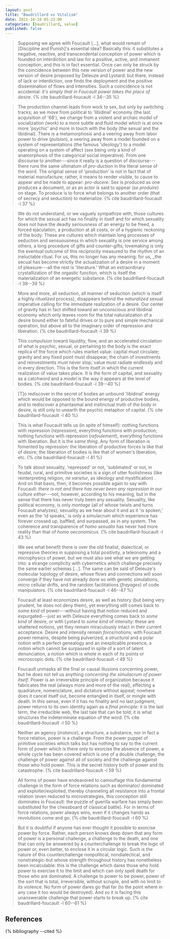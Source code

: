 ```yaml
---
layout: post
title: "Baudrillard vs Vitalism"
date: 2021-10-10 05:23:00
categories: [baudrillard, value]
published: false
---
```


> Supposing we agree with Foucault [...], what would remain of [Discipline and Punish]'s essential idea? Basically this: it substitutes a negative, reactive, and transcendental conception of power which is founded on interdiction and law for a positive, active, and immanent conception, and this is in fact essential. Once can only be struck by the coincidence between this new version of power and the new version of desire proposed by Deleuze and Lyotard: but there, instead of lack or interdiction, one finds the deployment and the positive dissemination of flows and intensities. Such a coincidence is not accidental: _it's simply that in Foucault power takes the place of desire_. {% cite baudrillard-foucault -l 34--35 %}

> The production channel leads from work to sex, but only by switching tracks; as we move from political to 'libidinal' economy (the last acquisition of '68'), we change from a violent and archaic model of socialization (work) to a more subtle and fluid model which is at once more 'psychic' and more in touch with the body (the sexual and the libidinal). There is a metamorphosis and a veering away from labor power to drive (_pulsion_), a veering away from a model founded on a system of representations (the famous 'ideology') to a model operating on a system of affect (sex being only a kind of anamorphosis of the categorical social imperative). From one discourse to another---since it really is a question of discourse---there runs the same ultimatum of _pro-duction_ in the literal sense of the word. The original sense of 'production' is not in fact that of material manufacture; rather, it means to render visible, to cause to appear and be made to appear: _pro-ducere_. Sex is produced as one produces a document, or as an actor is said to appear (_se produire_) on stage. To produce is to force what belongs to another order (that of secrecy and seduction) to materialize. {% cite baudrillard-foucault -l 37 %}

> We do not understand, or we vaguely sympathize with, those cultures for which the sexual act has no finality in itself and for which sexuality does not have the deadly seriousness of an energy to be freed, a forced ejaculation, a production at all costs, or of a hygienic reckoning of the body. These are cultures which maintain long processes of seduction and sensuousness in which sexuality is one service among others, a long procedure of gifts and counter-gifts; lovemaking is only the eventual outcome of this reciprocity measured to the rhythm of an ineluctable ritual. For us, this no longer has any meaning: for us, _the secual has become strictly the actualization of a desire in a moment of pleasure---all the rest is 'literature.' What an extraordinary crystallization of the orgastic function, which is itself the materialization of an energetic substance. {% cite baudrillard-foucault -l 38--39 %}

> More and more, all seduction, all manner of seduction (which is itself a highly _ritualized_ process), disappears behind the _naturalized_ sexual imperative calling for the immediate realization of a desire. Our center of gravity has in fact shifted toward an unconscious and libidinal economy which only leaves room for the total naturalization of a desire bound either to fateful drives or to pure and simple mechanical operation, but above all to the imaginary order of repression and liberation. {% cite baudrillard-foucault -l 39 %}

> This compulsion toward liquidity, flow, and an accelerated circulation of what is psychic, sexual, or pertaining to the body is the exact replica of the force which rules market value: capital must circulate; gravity and any fixed point must disappear, the chain of investments and reinvestments must never stop; value must radiate endlessly and in every direction. This is the form itself in which the current realization of value takes place. It is the form of capital, and sexuality as a catchword and a _model_ is the way it appears at the level of bodies. {% cite baudrillard-foucault -l 39--40 %}

> [T]o rediscover in the secret of bodies an unbound 'libidinal' energy which would be opposed to the bound energy of productive bodies, and to rediscover a phantasmal and instinctual truth of the body in desire, is still only to unearth the psychic metaphor of capital. {% cite baudrillard-foucault -l 40 %}

> This is what Foucault tells us (in spite of himself): nothing functions with repression (_répression_), everything functions with production; nothing functions with repression (_refoulement_), everything functions with liberation. But it is the _same thing_. Any form of liberation is fomented by repression: the liberation of productive forces is like that of desire; the liberation of bodies is like that of women's liberation, etc. {% cite baudrillard-foucault -l 41 %}

> To talk about sexuality, 'repressed' or not, 'sublimated' or not, in feudal, rural, and primitive societies is a sign of utter foolishness (like reinterpreting religion, _ne varietur_, as ideology and mystification) . And on that basis, then, it becomes possible again to say with Foucault: _there is not and there has never been any repression in our culture either_---not, however, according to his meaning, but in the sense that there has never truly been any sexuality. Sexuality, like political economy, is only _montage_ (all of whose twists and turns Foucault analyzes); sexuality as we hear about it and as it 'is spoken,' even as the 'id speaks,' is only a simulacrum which experience has forever crossed up, baffled, and surpassed, as in any system. The coherence and transparence of _homo sexualis_ has never had more reality than that of _homo oeconomicus_. {% cite baudrillard-foucault -l 43 %}

> We see what benefit there is over the old finalist, dialectical, or repressive theories in supposing a total positivity, a teleonomy and a microphysics of power, but we must also see what we are getting into: a strange complicity with cybernetics which challenge precisely the same earlier schemas [...]. The same can be said of Deleuze's molecular topology of desire, whose flows and connections will soon converge if they have not already done so with genetic simulations, micro cellular drifts, and the random facilitations (_frayages_) of code manipulators. {% cite baudrillard-foucault -l 46--47 %}

> Foucault at least economizes desire, as well as history (but being very prudent, he does not deny them), yet everything still comes back to _some kind_ of power---without having that notion reduced and expurgated---just as with Deleuze everything comes back to _some kind_ of desire, or with Lyotard to _some kind_ of intensity: these are shattered notions, yet they remain miraculously intact in their current acceptance. Desire and intensity remain _force_/notions; with Foucault power remains, despite being pulverized, a _structural_ and a polar notion with a perfect genealogy and an inexplicable presence, a notion which cannot be surpassed in spite of a sort of latent denunciation, a notion which is whole in each of its points or microscopic dots. {% cite baudrillard-foucault -l 49 %}

> Foucault unmasks all the final or causal illusions concerning power, but he does not tell us anything _concerning the simulacrum of power itself_. Power is an irreversible principle of organization because it fabricates the real (always more and more of the real), effecting a quadrature, nomenclature, and dictature without appeal; nowhere does it cancel itself out, become entangled in itself, or mingle with death. In this sense, even if it has no finality and no last judgment, power returns to its own identity again as a _final principle_: it is the last term, the irreducible web, the last tale that can be told; it is what structures the indeterminate equation of the word. {% cite baudrillard-foucault -l 50 %}

> Neither an agency (_instance_), a structure, a substance, nor in fact a force relation, power is a challenge. From the power puppet of primitive societies which talks but has nothing to say to the current form of power which is there only to exorcise the absence of power, a whole cycle has been covered which is one of a double challenge, the challenge of power against all of society and the challenge against those who hold power. This is the secret history both of power and its catastrophe. {% cite baudrillard-foucault -l 59 %}

> All forms of power have endeavored to camouflage this fundamental challenge in the form of force relations such as dominator/ dominated and exploiter/exploited, thereby channeling all resistance into a frontal relation (even reduced to microstrategies, this conception still dominates in Foucault: the puzzle of guerilla warfare has simply been substituted for the chessboard of classical battle). For in terms of force relations, power always wins, even if it changes hands as revolutions come and go. {% cite baudrillard-foucault -l 60 %}

> But it is doubtful if anyone has ever thought it possible to exorcise power by force. Rather, each person knows deep down that any form of power is a personal challenge, a challenge to the death, and one that can only be answered by a counterchallenge to break the logic of power or, even better, to enclose it in a circular logic. Such is the nature of this counterchallenge nonpolitical, nondialectical, and nonstrategic-but whose strength throughout history has nonetheless been incalculable: this is the challenge which dares those who hold power to exercise it to the limit and which can only spell death for those who are dominated. A challenge to power to be power, power of the sort that is total, irreversible, without scruple, and with no limit to its violence. No form of power dares go that far (to the point where in any case it too would be destroyed). And so it is facing this unanswerable challenge that power starts to break up. {% cite baudrillard-foucault -l 60--61 %}




## References
{% bibliography --cited %}
